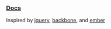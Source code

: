 ### [Docs](./docs)

Inspired by [jquery](http://jquery.com/), [backbone](http://backbonejs.org/), and [ember](http://emberjs.com/)